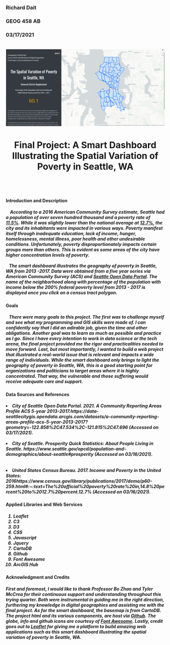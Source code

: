 <h3> Richard Dait
<h3> GEOG 458 AB
<h3> 03/17/2021

</br>
</br>

![alt text](img/snapshot.png)

<h1> <p align="center"> <b> Final Project: A Smart Dashboard Illustrating the Spatial Variation of Poverty in Seattle, WA</b> </p> </br>

<h4> <b> Introduction and Description</b> </h4>
<p align="left"><h5>
&nbsp; &nbsp; According to a 2016 American Community Survey estimate, Seattle had a population of over seven hundred thousand
and a poverty rate of <a href="https://www.seattle.gov/opcd/population-and-demographics/about-seattle#prosperity"><i>11.5%</i></a>.
While it was slightly lower than the national average at
<a href="https://www.census.gov/library/publications/2017/demo/p60-259.html#:~:text=The%20official%20poverty%20rate%20in,14.8%20percent%20to%2012.7%20percent.12.7%">
12.7%</a>, the city and its inhabitants were impacted in various ways. Poverty manifest itself through
inadequate education, lack of income, hunger, homelessness, mental illness, poor health and other undesirable
conditions. Unfortunately, poverty disproportionately impacts certain groups more than others. This is evident as some areas of the city have higher concentration levels of poverty.
</br>
</br>
&nbsp;&nbsp; The smart dashboard illustrates the geography of poverty in Seattle, WA
from 2013 -2017. Data were obtained from a five year series via American Community Survey (ACS) and  <a href="https://data-seattlecitygis.opendata.arcgis.com/datasets/a-community-reporting-areas-profile-acs-5-year-2013-2017?geometry=-122.858%2C47.534%2C-121.815%2C47.696"> Seattle Open Data Portal</a>. The name of the neighborhood along with percentage of the population with income
below the 200% federal poverty level from 2013 - 2017 is displayed once you click on a census tract polygon. </h5> </p>
<h4> <b> Goals</b> </h4> <h5> <p align="left">&nbsp;&nbsp; There were many goals to this project. The first was to challenge myself and see what my programming and GIS skills were made of. I can confidently say that I did an adirable job, given the time and other obligations. Another goal was to learn as much as possible and practice as I go. Since I have every intention to work in data science or the tech arena, the final project provided me the rigor and practicalities needed to move forward. Last, but most importantly, I wanted to build a web project that illustrated a real-world issue that is relevant and impacts a wide range of individuals. While the smart dashboard only brings to light the geography of poverty in Seattle, WA, this is a good starting point for organizations and politicians to target areas where it is highly concentrated. That way, the vulnerable and those suffering would receive adequate care and support.</h5></p>
<h4> <b> Data Sources and References</center></b>
<h5><p><li>City of Seattle Open Data Portal. 2021. <i>A Community Reporting Areas Profile ACS 5-year 2013-2017.</i>https://data-seattlecitygis.opendata.arcgis.com/datasets/a-community-reporting-areas-profile-acs-5-year-2013-2017?geometry=-122.858%2C47.534%2C-121.815%2C47.696 (Accessed on 03/17/2021).</li></br><li>City of Seattle. <i>Prosperity Quick Statistics: About People Living in Seattle.</i> https://www.seattle.gov/opcd/population-and-demographics/about-seattle#prosperity (Accessed on 03/16/2021).</li></br></br><li>United States Census Bureau. 2017. <i>Income and Poverty in the United States: 2016</i>https://www.census.gov/library/publications/2017/demo/p60-259.html#:~:text=The%20official%20poverty%20rate%20in,14.8%20percent%20to%2012.7%20percent.12.7% (Accessed on 03/16/2021).</li></h5></p>

</h4> <h5> <p align="left">
<h4> <b> Applied Libraries and Web Services</b> </h4>
<h5><p align="left"><ol><li>Leaflet<li>C3<li>D3<li>CSS<li>Javascript<li>Jquery<li>CartoDB<li>Github<li>Font Awesome<li>ArcGIS Hub</ol></h5></p>
<h4> <b> Acknowledgment and Credits</center></b> </h4> <h5> <p align="left">
First and foremost, I would like to thank Professor Bo Zhao and Tyler McCrea for their continuous support and understanding throughout this trying quarter. Both were instrumental in guiding me in the right direction, furthering my knowledge in digital geographies and assisting me with the final project. As for the smart dashboard, the basemap is from CartoDB. The project html and its various components, are host via <a href="https://github.com/richdait/Final_Project_Poverty">Github</a>. The globe, info and github icons are courtesy of <a href="https://fontawesome.com/">Font Awesome</a>. Lastly, credit goes out to <a href="https://leafletjs.com/">Leaflet</a> for giving me a platform to build amazing web applications such as this smart dashboard illustrating the spatial variation of poverty in Seattle, WA.
